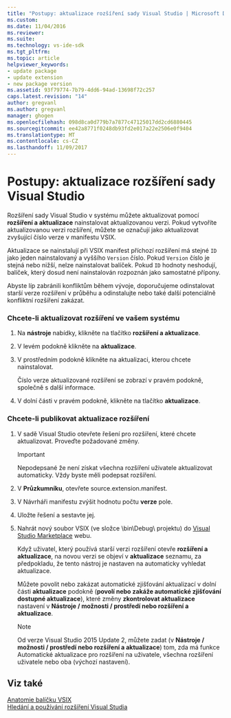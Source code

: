 ```yaml
---
title: "Postupy: aktualizace rozšíření sady Visual Studio | Microsoft Docs"
ms.custom: 
ms.date: 11/04/2016
ms.reviewer: 
ms.suite: 
ms.technology: vs-ide-sdk
ms.tgt_pltfrm: 
ms.topic: article
helpviewer_keywords:
- update package
- update extension
- new package version
ms.assetid: 93f79774-7b79-4dd6-94ad-13698f72c257
caps.latest.revision: "14"
author: gregvanl
ms.author: gregvanl
manager: ghogen
ms.openlocfilehash: 098d8ca0d779b7a7877c47125017dd2cd6880445
ms.sourcegitcommit: ee42a8771f0248db93fd2e017a22e2506e0f9404
ms.translationtype: MT
ms.contentlocale: cs-CZ
ms.lasthandoff: 11/09/2017
---
```

# <a name="how-to-update-a-visual-studio-extension"></a>Postupy: aktualizace rozšíření sady Visual Studio
Rozšíření sady Visual Studio v systému můžete aktualizovat pomocí **rozšíření a aktualizace** nainstalovat aktualizovanou verzi. Pokud vytvoříte aktualizovanou verzi rozšíření, můžete se označují jako aktualizovat zvyšující číslo verze v manifestu VSIX.  
  
 Aktualizace se nainstalují při VSIX manifest příchozí rozšíření má stejné `ID` jako jeden nainstalovaný a vyššího `Version` číslo. Pokud `Version` číslo je stejná nebo nižší, nelze nainstalovat balíček. Pokud `ID` hodnoty neshodují, balíček, který dosud není nainstalován rozpoznán jako samostatné přípony.  
  
 Abyste líp zabránili konfliktům během vývoje, doporučujeme odinstalovat starší verze rozšíření v průběhu a odinstalujte nebo také další potenciálně konfliktní rozšíření zakázat.  
  
### <a name="to-update-an-extension-on-your-system"></a>Chcete-li aktualizovat rozšíření ve vašem systému  
  
1.  Na **nástroje** nabídky, klikněte na tlačítko **rozšíření a aktualizace**.  
  
2.  V levém podokně klikněte na **aktualizace**.  
  
3.  V prostředním podokně klikněte na aktualizaci, kterou chcete nainstalovat.  
  
     Číslo verze aktualizované rozšíření se zobrazí v pravém podokně, společně s další informace.  
  
4.  V dolní části v pravém podokně, klikněte na tlačítko **aktualizace**.  
  
### <a name="to-publish-an-update-of-an-extension"></a>Chcete-li publikovat aktualizace rozšíření  
  
1.  V sadě Visual Studio otevřete řešení pro rozšíření, které chcete aktualizovat. Proveďte požadované změny.  
  
    > [!IMPORTANT]
    >  Nepodepsané že není získat všechna rozšíření uživatele aktualizovat automaticky. Vždy byste měli podepsat rozšíření.  
  
2.  V **Průzkumníku**, otevřete source.extension.manifest.  
  
3.  V Návrháři manifestu zvýšit hodnotu počtu **verze** pole.  
  
4.  Uložte řešení a sestavte jej.  
  
5.  Nahrát nový soubor VSIX (ve složce \bin\Debug\ projektu) do [Visual Studio Marketplace](https://marketplace.visualstudio.com/vs) webu.  
  
     Když uživatel, který používá starší verzi rozšíření otevře **rozšíření a aktualizace**, na novou verzi se objeví v **aktualizace** seznamu, za předpokladu, že tento nástroj je nastaven na automaticky vyhledat aktualizace.  
  
     Můžete povolit nebo zakázat automatické zjišťování aktualizací v dolní části **aktualizace** podokně (**povolí nebo zakáže automatické zjišťování dostupné aktualizace**), které změny **zkontrolovat aktualizace** nastavení v **Nástroje / možnosti / prostředí nebo rozšíření a aktualizace**.  
  
    > [!NOTE]
    >  Od verze Visual Studio 2015 Update 2, můžete zadat (v **Nástroje / možnosti / prostředí nebo rozšíření a aktualizace**) tom, zda má funkce Automatické aktualizace pro rozšíření na uživatele, všechna rozšíření uživatele nebo oba (výchozí nastavení).  
  
## <a name="see-also"></a>Viz také  
 [Anatomie balíčku VSIX](../extensibility/anatomy-of-a-vsix-package.md)   
 [Hledání a používání rozšíření Visual Studia](../ide/finding-and-using-visual-studio-extensions.md)
